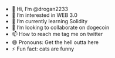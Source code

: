 - 👋 Hi, I’m @drogan2233
- 👀 I’m interested in WEB 3.0
- 🌱 I’m currently learning Solidity
- 💞️ I’m looking to collaborate on dogecoin
- 📫 How to reach me tag me on twitter
- 😄 Pronouns: Get the hell outta here
- ⚡ Fun fact: cats are funny

<!---
drogan2233/drogan2233 is a ✨ special ✨ repository because its `README.md` (this file) appears on your GitHub profile.
You can click the Preview link to take a look at your changes.
--->
